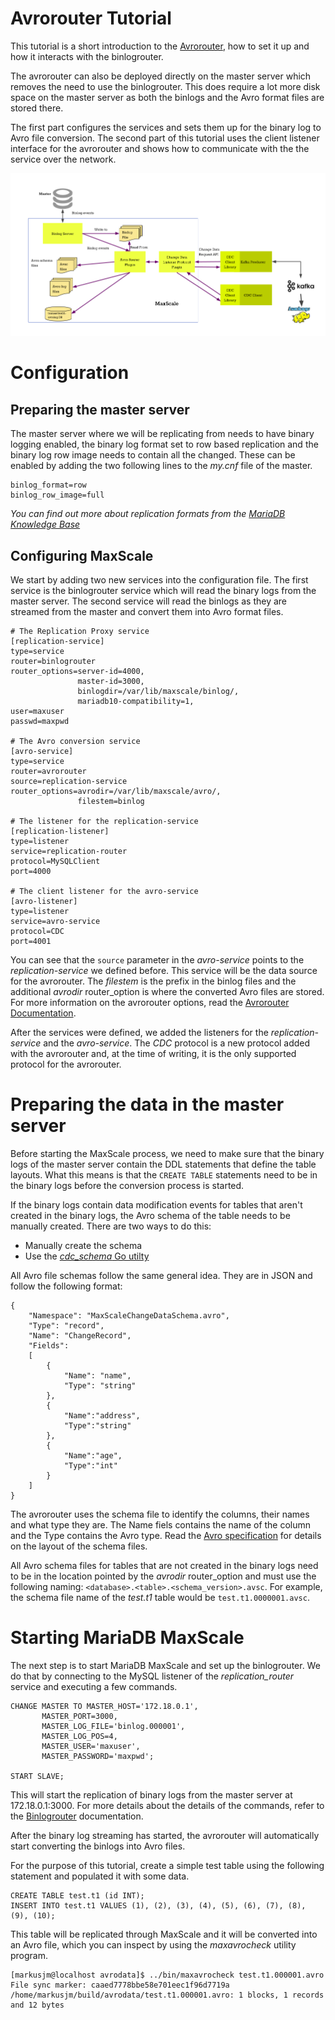 # Avrorouter Tutorial

This tutorial is a short introduction to the
[Avrorouter](../Routers/Avrorouter.md), how to set it up and how it interacts
with the binlogrouter.

The avrorouter can also be deployed directly on the master server which removes
the need to use the binlogrouter. This does require a lot more disk space on
the master server as both the binlogs and the Avro format files are stored there.

The first part configures the services and sets them up for the binary log to Avro
file conversion. The second part of this tutorial uses the client listener
interface for the avrorouter and shows how to communicate with the the service
over the network.

![Binlog-Avro Translator](../Routers/images/Binlog-Avro.png)

# Configuration

## Preparing the master server

The master server where we will be replicating from needs to have binary logging
enabled, the binary log format set to row based replication and the binary log
row image needs to contain all the changed. These can be enabled by adding the
two following lines to the _my.cnf_ file of the master.

```
binlog_format=row
binlog_row_image=full
```

_You can find out more about replication formats from the [MariaDB Knowledge Base](https://mariadb.com/kb/en/mariadb/binary-log-formats/)_

## Configuring MaxScale

We start by adding two new services into the configuration file. The first
service is the binlogrouter service which will read the binary logs from the
master server. The second service will read the binlogs as they are streamed
from the master and convert them into Avro format files.

```
# The Replication Proxy service
[replication-service]
type=service
router=binlogrouter
router_options=server-id=4000,
               master-id=3000,
               binlogdir=/var/lib/maxscale/binlog/,
               mariadb10-compatibility=1,
user=maxuser
passwd=maxpwd

# The Avro conversion service
[avro-service]
type=service
router=avrorouter
source=replication-service
router_options=avrodir=/var/lib/maxscale/avro/,
               filestem=binlog

# The listener for the replication-service
[replication-listener]
type=listener
service=replication-router
protocol=MySQLClient
port=4000

# The client listener for the avro-service
[avro-listener]
type=listener
service=avro-service
protocol=CDC
port=4001
```

You can see that the `source` parameter in the _avro-service_ points to the
_replication-service_ we defined before.  This service will be the data source
for the avrorouter. The _filestem_ is the prefix in the binlog files and the
additional _avrodir_ router_option is where the converted Avro files are stored.
For more information on the avrorouter options, read the [Avrorouter Documentation](../Routers/Avrorouter.md).

After the services were defined, we added the listeners for the
_replication-service_ and the _avro-service_. The _CDC_ protocol is a new
protocol added with the avrorouter and, at the time of writing, it is the only
supported protocol for the avrorouter.

# Preparing the data in the master server

Before starting the MaxScale process, we need to make sure that the binary logs
of the master server contain the DDL statements that define the table
layouts. What this means is that the `CREATE TABLE` statements need to be in the
binary logs before the conversion process is started.

If the binary logs contain data modification events for tables that aren't
created in the binary logs, the Avro schema of the table needs to be manually
created. There are two ways to do this:

- Manually create the schema
- Use the [_cdc_schema_ Go utilty](../Routers/Avrorouter.md#avro-schema-generator)

All Avro file schemas follow the same general idea. They are in JSON and follow
the following format:

```
{
    "Namespace": "MaxScaleChangeDataSchema.avro",
    "Type": "record",
    "Name": "ChangeRecord",
    "Fields":
    [
        {
            "Name": "name",
            "Type": "string"
        },
        {
            "Name":"address",
            "Type":"string"
        },
        {
            "Name":"age",
            "Type":"int"
        }
    ]
}
```

The avrorouter uses the schema file to identify the columns, their names and
what type they are. The Name fiels contains the name of the column and the Type
contains the Avro type. Read the [Avro specification](https://avro.apache.org/docs/1.8.1/spec.html)
for details on the layout of the schema files.

All Avro schema files for tables that are not created in the binary logs need to
be in the location pointed by the _avrodir_ router_option and must use the following naming: `<database>.<table>.<schema_version>.avsc`. For example, the schema file name of the _test.t1_ table would be `test.t1.0000001.avsc`.

# Starting MariaDB MaxScale

The next step is to start MariaDB MaxScale and set up the binlogrouter. We do
that by connecting to the MySQL listener of the _replication_router_ service and
executing a few commands.

```
CHANGE MASTER TO MASTER_HOST='172.18.0.1',
       MASTER_PORT=3000,
       MASTER_LOG_FILE='binlog.000001',
       MASTER_LOG_POS=4,
       MASTER_USER='maxuser',
       MASTER_PASSWORD='maxpwd';

START SLAVE;
```

This will start the replication of binary logs from the master server at
172.18.0.1:3000. For more details about the details of the commands, refer
to the [Binlogrouter](../Routers/Binlogrouter.md) documentation.

After the binary log streaming has started, the avrorouter will automatically
start converting the binlogs into Avro files.

For the purpose of this tutorial, create a simple test table using the following
statement and populated it with some data.

```
CREATE TABLE test.t1 (id INT);
INSERT INTO test.t1 VALUES (1), (2), (3), (4), (5), (6), (7), (8), (9), (10);
```

This table will be replicated through MaxScale and it will be converted into an
Avro file, which you can inspect by using the _maxavrocheck_ utility program.

```
[markusjm@localhost avrodata]$ ../bin/maxavrocheck test.t1.000001.avro
File sync marker: caaed7778bbe58e701eec1f96d7719a
/home/markusjm/build/avrodata/test.t1.000001.avro: 1 blocks, 1 records and 12 bytes
```
